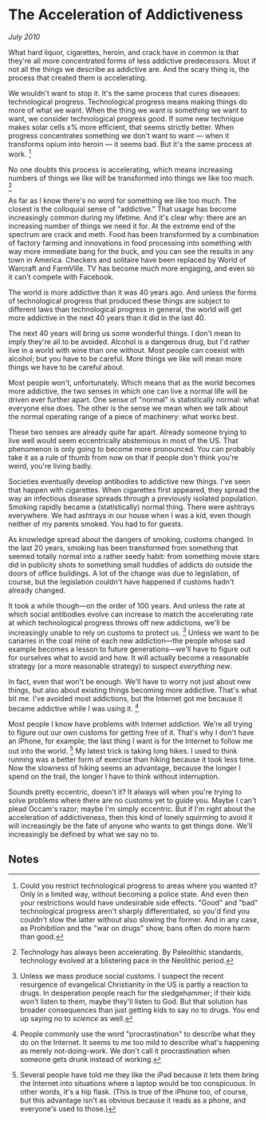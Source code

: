 # The Acceleration of Addictiveness

_July 2010_

What hard liquor, cigarettes, heroin, and crack have in common is that they're all more concentrated forms of less addictive predecessors. Most if not all the things we describe as addictive are. And the scary thing is, the process that created them is accelerating.

We wouldn't want to stop it. It's the same process that cures diseases: technological progress. Technological progress means making things do more of what we want. When the thing we want is something we want to want, we consider technological progress good. If some new technique makes solar cells x% more efficient, that seems strictly better. When progress concentrates something we don't want to want — when it transforms opium into heroin — it seems bad. But it's the same process at work. [^1]

No one doubts this process is accelerating, which means increasing numbers of things we like will be transformed into things we like too much. [^2]

As far as I know there's no word for something we like too much. The closest is the colloquial sense of "addictive." That usage has become increasingly common during my lifetime. And it's clear why: there are an increasing number of things we need it for. At the extreme end of the spectrum are crack and meth. Food has been transformed by a combination of factory farming and innovations in food processing into something with way more immediate bang for the buck, and you can see the results in any town in America. Checkers and solitaire have been replaced by World of Warcraft and FarmVille. TV has become much more engaging, and even so it can't compete with Facebook.

The world is more addictive than it was 40 years ago. And unless the forms of technological progress that produced these things are subject to different laws than technological progress in general, the world will get more addictive in the next 40 years than it did in the last 40.

The next 40 years will bring us some wonderful things. I don't mean to imply they're all to be avoided. Alcohol is a dangerous drug, but I'd rather live in a world with wine than one without. Most people can coexist with alcohol; but you have to be careful. More things we like will mean more things we have to be careful about.

Most people won't, unfortunately. Which means that as the world becomes more addictive, the two senses in which one can live a normal life will be driven ever further apart. One sense of "normal" is statistically normal: what everyone else does. The other is the sense we mean when we talk about the normal operating range of a piece of machinery: what works best.

These two senses are already quite far apart. Already someone trying to live well would seem eccentrically abstemious in most of the US. That phenomenon is only going to become more pronounced. You can probably take it as a rule of thumb from now on that if people don't think you're weird, you're living badly.

Societies eventually develop antibodies to addictive new things. I've seen that happen with cigarettes. When cigarettes first appeared, they spread the way an infectious disease spreads through a previously isolated population. Smoking rapidly became a (statistically) normal thing. There were ashtrays everywhere. We had ashtrays in our house when I was a kid, even though neither of my parents smoked. You had to for guests.

As knowledge spread about the dangers of smoking, customs changed. In the last 20 years, smoking has been transformed from something that seemed totally normal into a rather seedy habit: from something movie stars did in publicity shots to something small huddles of addicts do outside the doors of office buildings. A lot of the change was due to legislation, of course, but the legislation couldn't have happened if customs hadn't already changed.

It took a while though—on the order of 100 years. And unless the rate at which social antibodies evolve can increase to match the accelerating rate at which technological progress throws off new addictions, we'll be increasingly unable to rely on customs to protect us. [^3] Unless we want to be canaries in the coal mine of each new addiction—the people whose sad example becomes a lesson to future generations—we'll have to figure out for ourselves what to avoid and how. It will actually become a reasonable strategy (or a more reasonable strategy) to suspect _everything new_.

In fact, even that won't be enough. We'll have to worry not just about new things, but also about existing things becoming more addictive. That's what bit me. I've avoided most addictions, but the Internet got me because it became addictive while I was using it. [^4]

Most people I know have problems with Internet addiction. We're all trying to figure out our own customs for getting free of it. That's why I don't have an iPhone, for example; the last thing I want is for the Internet to follow me out into the world. [^5] My latest trick is taking long hikes. I used to think running was a better form of exercise than hiking because it took less time. Now the slowness of hiking seems an advantage, because the longer I spend on the trail, the longer I have to think without interruption.

Sounds pretty eccentric, doesn't it? It always will when you're trying to solve problems where there are no customs yet to guide you. Maybe I can't plead Occam's razor; maybe I'm simply eccentric. But if I'm right about the acceleration of addictiveness, then this kind of lonely squirming to avoid it will increasingly be the fate of anyone who wants to get things done. We'll increasingly be defined by what we say no to.

## Notes

[^1]: Could you restrict technological progress to areas where you wanted it? Only in a limited way, without becoming a police state. And even then your restrictions would have undesirable side effects. "Good" and "bad" technological progress aren't sharply differentiated, so you'd find you couldn't slow the latter without also slowing the former. And in any case, as Prohibition and the "war on drugs" show, bans often do more harm than good.

[^2]: Technology has always been accelerating. By Paleolithic standards, technology evolved at a blistering pace in the Neolithic period.

[^3]: Unless we mass produce social customs. I suspect the recent resurgence of evangelical Christianity in the US is partly a reaction to drugs. In desperation people reach for the sledgehammer; if their kids won't listen to them, maybe they'll listen to God. But that solution has broader consequences than just getting kids to say no to drugs. You end up saying no to _science_ as well.

[^4]: People commonly use the word "procrastination" to describe what they do on the Internet. It seems to me too mild to describe what's happening as merely not-doing-work. We don't call it procrastination when someone gets drunk instead of working.

[^5]: Several people have told me they like the iPad because it lets them bring the Internet into situations where a laptop would be too conspicuous. In other words, it's a hip flask. (This is true of the iPhone too, of course, but this advantage isn't as obvious because it reads as a phone, and everyone's used to those.)
